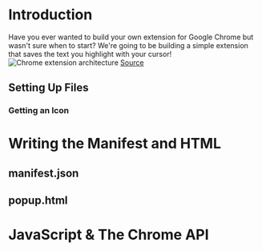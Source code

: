 # Introduction
Have you ever wanted to build your own extension for Google Chrome but wasn't sure when to start? We're going to be building a simple extension that saves the text you highlight with your cursor!
![Chrome extension architecture](https://github.com/maximgeller/projects/blob/master/chrome_extension/img/popuparc.png?raw=true)
[Source](https://developer.chrome.com/extensions/overview)
## Setting Up Files
### Getting an Icon
# Writing the Manifest and HTML
## manifest.json
## popup.html
# JavaScript & The Chrome API

<!--stackedit_data:
eyJoaXN0b3J5IjpbMTk4NjkzNzA3OF19
-->